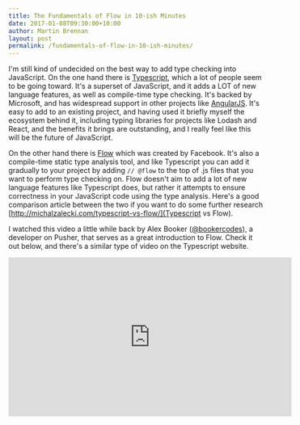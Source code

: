 ```yaml
---
title: The Fundamentals of Flow in 10-ish Minutes
date: 2017-01-08T09:30:00+10:00
author: Martin Brennan
layout: post
permalink: /fundamentals-of-flow-in-10-ish-minutes/
---
```


I'm still kind of undecided on the best way to add type checking into JavaScript. On the one hand there is [Typescript](https://www.typescriptlang.org/), which a lot of people seem to be going toward. It's a superset of JavaScript, and it adds a LOT of new language features, as well as compile-time type checking. It's backed by Microsoft, and has widespread support in other projects like [AngularJS](https://angular.io/). It's easy to add to an existing project, and having used it briefly myself the ecosystem behind it, including typing libraries for projects like Lodash and React, and the benefits it brings are outstanding, and I really feel like this will be the future of JavaScript.

On the other hand there is [Flow](https://flowtype.org/) which was created by Facebook. It's also a compile-time static type analysis tool, and like Typescript you can add it gradually to your project by adding `// @flow` to the top of .js files that you want to perform type checking on. Flow doesn't aim to add a lot of new language features like Typescript does, but rather it attempts to ensure correctness in your JavaScript code using the type analysis. Here's a good comparison article between the two if you want to do some further research [http://michalzalecki.com/typescript-vs-flow/](Typescript vs Flow).

I watched this video a little while back by Alex Booker ([@bookercodes](https://twitter.com/bookercodes)), a developer on Pusher, that serves as a great introduction to Flow. Check it out below, and there's a similar type of video on the Typescript website.

<div style="text-align:center">
<iframe width="560" height="315" src="https://www.youtube.com/embed/xWMuAUbXcdQ" frameborder="0" allowfullscreen></iframe>
</div>